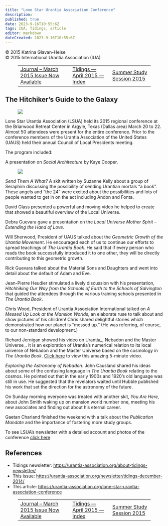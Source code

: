 ```yaml
---
title: "Lone Star Urantia Association Conference"
description: 
published: true
date: 2023-9-16T10:55:6Z
tags: IUA, Tidings, article
editor: markdown
dateCreated: 2023-9-16T10:55:6Z
---
```


<p class="v-card v-sheet theme--light gray lighten-3 px-2">© 2015 Katrina Glavan-Heise<br>© 2015 International Urantia Association (IUA)</p>
<figure class="table chapter-navigator">
  <table>
    <tbody>
      <tr>
        <td>
        <a href="/en/article/Suzanne_Kelly/journal_march_2015_issue_now_available">
          <span class="mdi mdi-arrow-left-drop-circle"></span><span class="pl-2">Journal – March 2015 Issue Now Available</span>
        </a>
        </td>
        <td>
        <a href="/en/index/articles_iua_tidings#tidings-april-2015">
          <span class="mdi mdi-book-open-variant"></span><span class="pl-2">Tidings — April 2015 — Index</span>
        </a>
        </td>
        <td>
        <a href="/en/article/Bobbie_Drier/summer_study_session_2015">
          <span class="pr-2">Summer Study Session 2015</span><span class="mdi mdi-arrow-right-drop-circle"></span>
        </a>
        </td>
      </tr>
    </tbody>
  </table>
</figure>


## The Hitchiker’s Guide to the Galaxy

<figure id="Figure_1" class="image urantiapedia image-style-align-left">
<img src="/image/article/IUA_Tidings/2015-Hitchikers-Guide-Lone-Star-Conf-150x150.jpg">
</figure>

Lone Star Urantia Association (LSUA) held its 2015 regional conference at the Briarwood Retreat Center in Argyle, Texas (Dallas area) March 20 to 22. Almost 50 attendees were present for the entire conference. Prior to the conference members of the Urantia Association of the United States (UAUS) held their annual Council of Local Presidents meeting.

The program included:

A presentation on _Social Architecture_ by Kaye Cooper.

<figure id="Figure_2" class="image urantiapedia image-style-align-right">
<img src="/image/article/IUA_Tidings/2015-Lone-Star-Conf-150x150.jpg">
</figure>

_Send Them A What?_ A skit written by Suzanne Kelly about a group of Seraphim discussing the possibility of sending Urantian mortals “a book”. These angels and “the 24” were excited about the possibilities and lots of people wanted to get in on the act including Andon and Fonta.

David Glass presented a powerful and moving video he helped to create that showed a beautiful overview of the Local Universe.

Debra Guevara gave a presentation on the _Local Universe Mother Spirit – Extending the Hand of Love._

Will Sherwood, President of UAUS talked about the _Geometric Growth of the Urantia Movement_. He encouraged each of us to continue our efforts to spread teachings of _The Urantia Book_. He said that if every person who reads the book successfully introduced it to one other, they will be directly contributing to this geometric growth.

Rick Guevara talked about the Material Sons and Daughters and went into detail about the default of Adam and Eve.

Jean-Pierre Heudier stimulated a lively discussion with his presentation, _Hitchhiking Our Way from the Schools of Earth to the Schools of Salvington_ that guided the attendees through the various training schools presented in _The Urantia Book_.

Chris Wood, President of Urantia Association International talked on _A Messed Up Look at the Mansion Worlds,_ an elaborate ruse to talk about and show pictures of his children! Chris shared delightful stories which demonstrated how our planet is “messed up.” (He was referring, of course, to our non-standard development.)

Richard Jernigan showed his video on Urantia_, Nebadon and the Master Universe_. It is an exploration of Urantia’s numerical relation to its local universe of Nebadon and the Master Universe based on the cosmology in _The Urantia Book_. [Click here](https://www.youtube.com/watch?v=loEnwEdRT_g&utm_source=Emailbrain&utm_medium=email&utm_term=NewsletterLink&utm_campaign=UrantiaFilm+10_2014&utm_content=) to view this amazing 5-minute video.

_Exploring the Astronomy of Nebadon_. John Causland shared his ideas about some of the confusing language in _The Urantia Book_ relating to the cosmos. He pointed out that in the early 1900s and 1920’s old language was still in use. He suggested that the revelators waited until Hubble published his work that set the direction for the astronomy of the future.

On Sunday morning everyone was treated with another skit, _You Are Here,_ about John Smith waking up on mansion world number one, meeting his new associates and finding out about his eternal career.

Gaetan Charland finished the weekend with a talk about the _Publication Mandate_ and the importance of fostering more study groups.

To see LSUA’s newsletter with a detailed account and photos of the conference [click here](http://campaign.r20.constantcontact.com/render?ca=4e66c641-fdcb-4774-aab3-2326373ec882&c=22108ca0-73f1-11e4-a2cb-d4ae52844279&ch=22a0e5c0-73f1-11e4-a343-d4ae52844279)

## References

- Tidings newsletter: https://urantia-association.org/about-tidings-newsletter/
- This issue: https://urantia-association.org/newsletter/tidings-december-2014/
- This article: https://urantia-association.org/lone-star-urantia-association-conference

<figure class="table chapter-navigator">
  <table>
    <tbody>
      <tr>
        <td>
        <a href="/en/article/Suzanne_Kelly/journal_march_2015_issue_now_available">
          <span class="mdi mdi-arrow-left-drop-circle"></span><span class="pl-2">Journal – March 2015 Issue Now Available</span>
        </a>
        </td>
        <td>
        <a href="/en/index/articles_iua_tidings#tidings-april-2015">
          <span class="mdi mdi-book-open-variant"></span><span class="pl-2">Tidings — April 2015 — Index</span>
        </a>
        </td>
        <td>
        <a href="/en/article/Bobbie_Drier/summer_study_session_2015">
          <span class="pr-2">Summer Study Session 2015</span><span class="mdi mdi-arrow-right-drop-circle"></span>
        </a>
        </td>
      </tr>
    </tbody>
  </table>
</figure>
